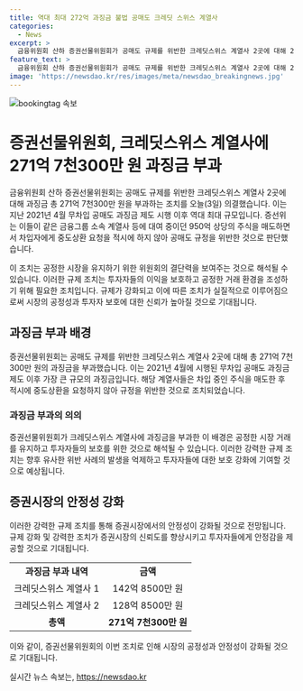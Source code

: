 ```yaml
---
title: 역대 최대 272억 과징금 불법 공매도 크레딧 스위스 계열사
categories:
  - News
excerpt: >
  금융위원회 산하 증권선물위원회가 공매도 규제를 위반한 크레딧스위스 계열사 2곳에 대해 271억 7천300만 원의 과징금을 부과했다. 2021년 4월 이후로 역대 최대 규모의 조치로, 증권선물위원회는 이들이 950억 상당의 주식을 매도하면서 중도상환 요청을 적시에 하지 않아 공매도 규정을 위반한 것으로 결론 내렸다. SBS Biz는 누구나 제보할 수 있으니, 여러분의 제보를 기다리고 있다.
feature_text: >
  금융위원회 산하 증권선물위원회가 공매도 규제를 위반한 크레딧스위스 계열사 2곳에 대해 271억 7천300만 원의 과징금을 부과했다. 2021년 4월 이후로 역대 최대 규모의 조치로, 증권선물위원회는 이들이 950억 상당의 주식을 매도하면서 중도상환 요청을 적시에 하지 않아 공매도 규정을 위반한 것으로 결론 내렸다. SBS Biz는 누구나 제보할 수 있으니, 여러분의 제보를 기다리고 있다.
image: 'https://newsdao.kr/res/images/meta/newsdao_breakingnews.jpg'
---
```


<p><img src="https://newsdao.kr/res/images/meta/newsdao_breakingnews.jpg" alt="bookingtag 속보" /></p>

<h1>증권선물위원회, 크레딧스위스 계열사에 271억 7천300만 원 과징금 부과</h1>

<p data-ke-size="size16">금융위원회 산하 증권선물위원회는 공매도 규제를 위반한 크레딧스위스 계열사 2곳에 대해 과징금 총 271억 7천300만 원을 부과하는 조치를 오늘(3일) 의결했습니다. 이는 지난 2021년 4월 무차입 공매도 과징금 제도 시행 이후 역대 최대 규모입니다. 증선위는 이들이 같은 금융그룹 소속 계열사 등에 대여 중이던 950억 상당의 주식을 매도하면서 차입자에게 중도상환 요청을 적시에 하지 않아 공매도 규정을 위반한 것으로 판단했습니다.</p>

<p data-ke-size="size16">이 조치는 공정한 시장을 유지하기 위한 위원회의 결단력을 보여주는 것으로 해석될 수 있습니다. 이러한 규제 조치는 투자자들의 이익을 보호하고 공정한 거래 환경을 조성하기 위해 필요한 조치입니다. 규제가 강화되고 이에 따른 조치가 실질적으로 이루어짐으로써 시장의 공정성과 투자자 보호에 대한 신뢰가 높아질 것으로 기대됩니다.</p>

<h2 data-ke-size="size26">과징금 부과 배경</h2>

<p data-ke-size="size16">증권선물위원회는 공매도 규제를 위반한 크레딧스위스 계열사 2곳에 대해 총 271억 7천300만 원의 과징금을 부과했습니다. 이는 2021년 4월에 시행된 무차입 공매도 과징금 제도 이후 가장 큰 규모의 과징금입니다. 해당 계열사들은 차입 중인 주식을 매도한 후 적시에 중도상환을 요청하지 않아 규정을 위반한 것으로 조치되었습니다.</p>

<h3 data-ke-size="size24">과징금 부과의 의의</h3>

<p data-ke-size="size16">증권선물위원회가 크레딧스위스 계열사에 과징금을 부과한 이 배경은 공정한 시장 거래를 유지하고 투자자들의 보호를 위한 것으로 해석될 수 있습니다. 이러한 강력한 규제 조치는 향후 유사한 위반 사례의 발생을 억제하고 투자자들에 대한 보호 강화에 기여할 것으로 예상됩니다.</p>

<h2 data-ke-size="size26">증권시장의 안정성 강화</h2>

<p data-ke-size="size16">이러한 강력한 규제 조치를 통해 증권시장에서의 안정성이 강화될 것으로 전망됩니다. 규제 강화 및 강력한 조치가 증권시장의 신뢰도를 향상시키고 투자자들에게 안정감을 제공할 것으로 기대됩니다.</p>

<table>
<tbody>
<tr>
<td style="text-align: center; height: 17px;"><b>과징금 부과 내역</b></td>
<td style="text-align: center; height: 17px;"><b>금액</b></td>
</tr>
<tr>
<td style="text-align: center; height: 17px;">크레딧스위스 계열사 1</td>
<td style="text-align: center; height: 17px;">142억 8500만 원</td>
</tr>
<tr>
<td style="text-align: center; height: 17px;">크레딧스위스 계열사 2</td>
<td style="text-align: center; height: 17px;">128억 8500만 원</td>
</tr>
<tr>
<td style="text-align: center; height: 17px;"><b>총액</b></td>
<td style="text-align: center; height: 17px;"><b>271억 7천300만 원</b></td>
</tr>
</tbody>
</table>

<p data-ke-size="size16">이와 같이, 증권선물위원회의 이번 조치로 인해 시장의 공정성과 안정성이 강화될 것으로 기대됩니다.</p>
실시간 뉴스 속보는, <a href="https://newsdao.kr" rel="dofollow">https://newsdao.kr</a>


